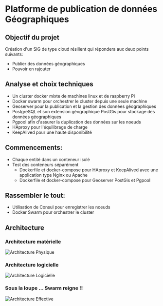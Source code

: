 # Platforme de publication de données Géographiques

## Objectif du projet

Création d'un SIG de type cloud résilient qui répondera aux deux points suivants:
- Publier des données géographiques
- Pouvoir en rajouter

## Analyse et choix techniques

 * Un cluster docker mixte de machines linux et de raspberry Pi
 * Docker swarm pour orchestrer le cluster depuis une seule machine
 * Geoserver pour la publication et la gestion  des données géographiques
 * PostgreSQL et son extension géographique PostGis pour stockage des données géographiques
 * Pgpool afin d'assurer la duplication des données sur les noeuds
 * HAproxy pour l'équilibrage de charge
 * KeepAlived pour une haute disponibilité

## Commencements:

 * Chaque entité  dans un conteneur isolé
 * Test des conteneurs séparément
    - Dockerfile et docker-compose pour HAproxy et KeepAlived avec une application type Nginx ou Apache
    - Dockerfile et docker-compose pour Geoserver PostGis et Pgpool

## Rassembler le tout:

 * Utilisation de Consul pour enregistrer les noeuds
 * Docker Swarm pour orchestrer le cluster

## Architecture 
 
### Architecture matérielle 

![Architecture Physique](https://github.com/MedAmiri/Docker_GiS_Project/blob/master/Architecture/physiq.png?raw=tru "Architecture physique")

### Architecture logicielle

![Architecture Logicielle](https://github.com/MedAmiri/Docker_GiS_Project/blob/master/Architecture/logiciel.png?raw=tru "Architecture logicielle")

### Sous la loupe ... Swarm reigne !!

![Architecture Effective](https://github.com/MedAmiri/Docker_GiS_Project/blob/master/Architecture/effective.png?raw=tru "Architecture effective")


